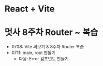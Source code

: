 # React + Vite

# 멋사 8주차 Router ~ 복습

- 0708: Vite 써보기 & 8주차 Router 복습
- 0711: main, root 만들기
    - 다음: Error 컴포넌트 만들기